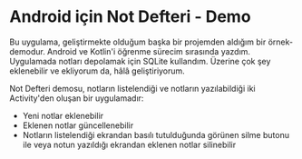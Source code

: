 # Android için Not Defteri - Demo
Bu uygulama, geliştirmekte olduğum başka bir projemden aldığım bir örnek-demodur. Android ve Kotlin'i öğrenme sürecim sırasında yazdım.
Uygulamada notları depolamak için SQLite kullandım. Üzerine çok şey eklenebilir ve ekliyorum da, hâlâ geliştiriyorum.

Not Defteri demosu, notların listelendiği ve notların yazılabildiği iki Activity'den oluşan bir uygulamadır:
- Yeni notlar eklenebilir
- Eklenen notlar güncellenebilir
- Notların listelendiği ekrandan basılı tutulduğunda görünen silme butonu ile veya notun yazıldığı ekrandan eklenen notlar silinebilir
